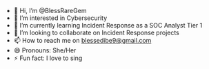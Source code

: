 - 👋 Hi, I’m @BlessRareGem
- 👀 I’m interested in Cybersecurity 
- 🌱 I’m currently learning Incident Response as a SOC Analyst Tier 1
- 💞️ I’m looking to collaborate on Incident Response projects
- 📫 How to reach me on blessedibe9@gmail.com 
- 😄 Pronouns: She/Her
- ⚡ Fun fact: I love to sing

<!---
BlessRareGem/BlessRareGem is a ✨ special ✨ repository because its `README.md` (this file) appears on your GitHub profile.
You can click the Preview link to take a look at your changes.
--->
